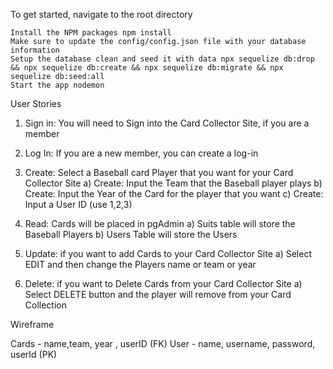 
To get started, navigate to the root directory

    Install the NPM packages npm install
    Make sure to update the config/config.json file with your database information
    Setup the database clean and seed it with data npx sequelize db:drop && npx sequelize db:create && npx sequelize db:migrate && npx sequelize db:seed:all
    Start the app nodemon


User Stories

1)	Sign in:  You will need to Sign into the Card Collector Site, if you are a member
2)	Log In:  If you are a new member, you can create a log-in
3)	Create: Select a Baseball card Player that you want for your Card Collector Site 
    a) Create: Input the Team that the Baseball player plays
    b) Create: Input the Year of the Card for the player that you want
    c) Create: Input a User ID  (use 1,2,3)
4)	Read: Cards will be placed in pgAdmin
    a) Suits table will store the Baseball Players
    b) Users Table will store the Users 
5)	Update:  if you want to add Cards to your Card Collector Site
    a) Select EDIT and then change the Players name or team or year

6)	Delete: if you want to Delete Cards from your Card Collector Site
    a) Select DELETE button and the player will remove from your Card Collection 

Wireframe

Cards - name,team, year , userID (FK) 
User - name, username, password, userId (PK)